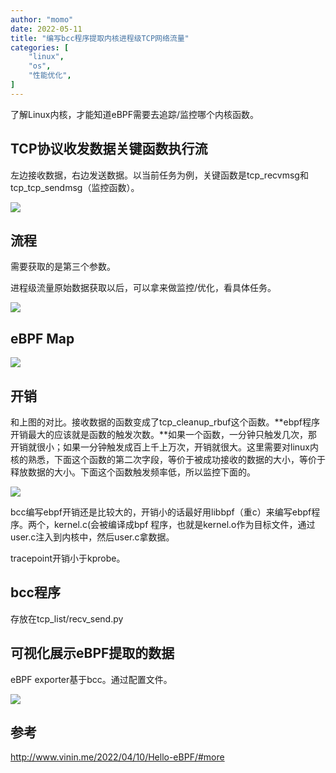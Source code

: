 ```yaml
---
author: "momo"
date: 2022-05-11
title: "编写bcc程序提取内核进程级TCP网络流量"
categories: [
    "linux",
    "os",
    "性能优化",
]
---
```


了解Linux内核，才能知道eBPF需要去追踪/监控哪个内核函数。

## TCP协议收发数据关键函数执行流

左边接收数据，右边发送数据。以当前任务为例，关键函数是tcp_recvmsg和tcp_tcp_sendmsg（监控函数）。

![](https://halfbit.oss-cn-hangzhou.aliyuncs.com/tcp1.png)

## 流程

需要获取的是第三个参数。

进程级流量原始数据获取以后，可以拿来做监控/优化，看具体任务。

![](https://halfbit.oss-cn-hangzhou.aliyuncs.com/liucheng.png)

## eBPF Map

![](https://halfbit.oss-cn-hangzhou.aliyuncs.com/map2.png)



## 开销

和上图的对比。接收数据的函数变成了tcp_cleanup_rbuf这个函数。**ebpf程序开销最大的应该就是函数的触发次数。**如果一个函数，一分钟只触发几次，那开销就很小；如果一分钟触发成百上千上万次，开销就很大。这里需要对linux内核的熟悉，下面这个函数的第二次字段，等价于被成功接收的数据的大小，等价于释放数据的大小。下面这个函数触发频率低，所以监控下面的。

![](https://halfbit.oss-cn-hangzhou.aliyuncs.com/kaixiao.png)

bcc编写ebpf开销还是比较大的，开销小的话最好用libbpf（重c）来编写ebpf程序。两个，kernel.c(会被编译成bpf 程序，也就是kernel.o作为目标文件，通过user.c注入到内核中，然后user.c拿数据。

tracepoint开销小于kprobe。

## bcc程序

存放在tcp_list/recv_send.py

## 可视化展示eBPF提取的数据

eBPF exporter基于bcc。通过配置文件。

![](https://halfbit.oss-cn-hangzhou.aliyuncs.com/keshihua.png)

## 参考

http://www.vinin.me/2022/04/10/Hello-eBPF/#more